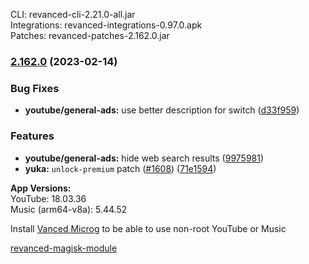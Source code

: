 CLI: revanced-cli-2.21.0-all.jar  
Integrations: revanced-integrations-0.97.0.apk  
Patches: revanced-patches-2.162.0.jar  

### [2.162.0](https://github.com/revanced/revanced-patches/compare/v2.161.1...v2.162.0) (2023-02-14)
### Bug Fixes
* **youtube/general-ads:** use better description for switch ([d33f959](https://github.com/revanced/revanced-patches/commit/d33f9597529d63014dd42fc6fe1e84b76831e0f3))
### Features
* **youtube/general-ads:** hide web search results ([9975981](https://github.com/revanced/revanced-patches/commit/997598109409ec6a096c652dd8b4b4d27daeb8ec))
* **yuka:** `unlock-premium` patch ([#1608](https://github.com/revanced/revanced-patches/issues/1608)) ([71e1594](https://github.com/revanced/revanced-patches/commit/71e15945c1b4019eaa2ff214b4efbfc6b1a67376))

  
**App Versions:**  
YouTube: 18.03.36  
Music (arm64-v8a): 5.44.52  

Install [Vanced Microg](https://github.com/TeamVanced/VancedMicroG/releases) to be able to use non-root YouTube or Music  

[revanced-magisk-module](https://github.com/j-hc/revanced-magisk-module)  
